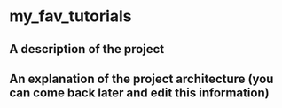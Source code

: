 # my_fav_tutorials

## A description of the project
## An explanation of the project architecture (you can come back later and edit this information)
